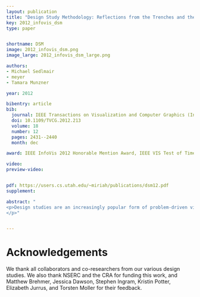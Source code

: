 ```yaml
---
layout: publication
title: "Design Study Methodology: Reflections from the Trenches and the Stacks"
key: 2012_infovis_dsm
type: paper


shortname: DSM
image: 2012_infovis_dsm.png
image_large: 2012_infovis_dsm_large.png

authors:
- Michael Sedlmair
- meyer
- Tamara Munzner

year: 2012

bibentry: article
bib:
  journal: IEEE Transactions on Visualization and Computer Graphics (InfoVis)
  doi: 10.1109/TVCG.2012.213
  volume: 18
  number: 12
  pages: 2431--2440
  month: dec

award: IEEE InfoVis 2012 Honorable Mention Award, IEEE VIS Test of Time Award

video: 
preview-video: 


pdf: https://users.cs.utah.edu/~miriah/publications/dsm12.pdf
supplement:

abstract: "
<p>Design studies are an increasingly popular form of problem-driven visualization research, yet there is little guidance available about how to do them effectively. In this paper we reflect on our combined experience of conducting twenty-one design studies, as well as reading and reviewing many more, and on an extensive literature review of other field work methods and methodologies. Based on this foundation we provide definitions, propose a methodological framework, and provide practical guidance for conducting design studies. We define a design study as a project in which visualization researchers analyze a specific real-world problem faced by domain experts, design a visualization system that supports solving this problem, validate the design, and reflect about lessons learned in order to refine visualization design guidelines. We characterize two axes - a task clarity axis from fuzzy to crisp and an information location axis from the domain expert's head to the computer - and use these axes to reason about design study contributions, their suitability, and uniqueness from other approaches. The proposed methodological framework consists of 9 stages: learn, winnow, cast, discover, design, implement, deploy, reflect, and write. For each stage we provide practical guidance and outline potential pitfalls. We also conducted an extensive literature survey of related methodological approaches that involve a significant amount of qualitative field work, and compare design study methodology to that of ethnography, grounded theory, and action research. 
</p>"


---
```


# Acknowledgements

We thank all collaborators and co-researchers from our various design studies. We also thank NSERC and the CRA for funding this work, and Matthew Brehmer, Jessica Dawson, Stephen Ingram, Kristin Potter, Elizabeth Jurrus, and Torsten Moller for their feedback.
